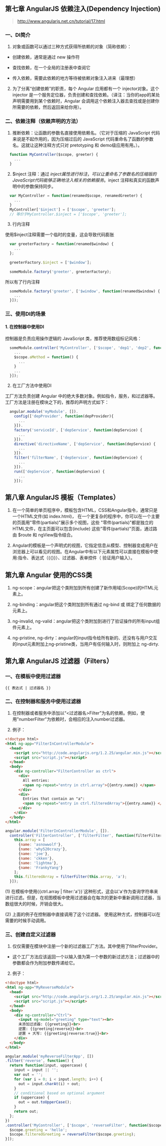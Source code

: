 ## 第七章 AngularJS 依赖注入(Dependency Injection)

> http://www.angularjs.net.cn/tutorial/17.html

### 一、DI简介

1. 对象或函数可以通过三种方式获得所依赖的对象（简称依赖）：

+ 创建依赖，通常是通过 new 操作符

+ 查找依赖，在一个全局的注册表中查阅它

+ 传入依赖，需要此依赖的地方等待被依赖对象注入进来（最理想）

2. 为了分离“创建依赖”的职责，每个 Angular 应用都有一个 injector对象。这个 injector 是一个服务定位器，负责创建和查找依赖。（译注：当你的app的某处声明需要用到某个依赖时，Angular 会调用这个依赖注入器去查找或是创建你所需要的依赖，然后返回来给你用）。

### 二、依赖注释（依赖声明的方法）

1. 推断依赖：让函数的参数名直接使用依赖名。（它对于压缩的 JavaScript 代码来说是不起作用的，因为压缩过后的 JavaScript 代码重命名了函数的参数名。这就让这种注释方式只对 pretotyping 和 demo级应用有用。）。

```js
  function MyController($scope, greeter) {
    ...
  }
```

2. $inject 注释：通过 $inject 属性进行标注，可以让重命名了参数名的压缩版的 JavaScript 代码能够正确地注入相关的依赖服务。$inject 注释和真实的函数声明中的参数保持同步。

```js
  var MyController = function(renamed$scope, renamedGreeter) {
    ...
  }
  MyController['$inject'] = ['$scope', 'greeter'];
  // 等价于MyController.$inject = ['$scope', 'greeter'];
```

3. 行内注释

使用$inject注释需要一个临时的变量，这会导致代码膨胀
```js
  var greeterFactory = function(renamed$window) {
    ...
  };
  
  greeterFactory.$inject = ['$window'];
  
  someModule.factory('greeter', greeterFactory);
```
所以有了行内注释
```js
  someModule.factory('greeter', ['$window', function(renamed$window) {
    ...
  }]);
```

### 三、使用DI的场景

#### 1. 在控制器中使用DI

控制器是负责应用操作逻辑的 JavaScript 类，推荐使用数组标记风格：

```js
  someModule.controller('MyController', ['$scope', 'dep1', 'dep2', function($scope, dep1, dep2) {
    ...
    $scope.aMethod = function() {
      ...
    }
    ...
  }]);
```

2. 在工厂方法中使用DI

工厂方法负责创建 Angular 中的绝大多数对象。例如指令，服务，和过滤器等。工厂方法是注册在模块之下的，推荐的声明方式如下：

```js
  angular.module('myModule', []).
    config(['depProvider', function(depProvider){
      ...
    }]).
    factory('serviceId', ['depService', function(depService) {
      ...
    }]).
    directive('directiveName', ['depService', function(depService) {
      ...
    }]).
    filter('filterName', ['depService', function(depService) {
      ...
    }]).
    run(['depService', function(depService) {
      ...
    }]);
```

## 第八章 AngularJS 模板（Templates）

1. 在一个简单的单页程序中，模板包含HTML，CSS和Angular指令，通常只是一个HTML文件(如 index.html)， 在一个更复杂的程序中，你可以在一个主要的页面用"零件(partials)"展示多个视图，这些 "零件(partials)"都是独立的HTML文件，在主页面可以包含(include) 这些"零件(partials)"页面，通过路由 $route 和 ngView指令结合。

2. Angular的模板是一个声明式的视图，它指定信息从模型、控制器变成用户在浏览器上可以看见的视图。在Angular中有以下元素属性可以直接在模板中使用:指令、表达式（{{}}）、过滤器、表单控件（ 验证用户输入）。

## 第九章 Angular 使用的CSS类

1. ng-scope：angular把这个类附加到所有创建了新作用域(Scope)的HTML元素上。

2. ng-binding：angular把这个类附加到所有通过 ng-bind 或 绑定了任何数据的元素上。

3. ng-invalid, ng-valid：angular把这个类附加到进行了验证操作的所有input组件元素上。

4. ng-pristine, ng-dirty：angular的input指令给所有新的、还没有与用户交互的input元素附加上ng-pristine类，当用户有任何输入时，则附加上 ng-dirty.

## 第九章 AngularJS 过滤器（Filters）

### 一、在模板中使用过滤器

```
{{ 表达式 | 过滤器名 }}
```

### 二、在控制器和服务中使用过滤器

1. 在控制器或者服务中添加以“<过滤器名>Filter”为名的依赖。例如，使用"numberFilter"为依赖时，会相应的注入number过滤器。

2. 例子：

```html
<!doctype html>
<html ng-app="FilterInControllerModule">
  <head>
    <script src="http://code.angularjs.org/1.2.25/angular.min.js"></script>
    <script src="script.js"></script>
  </head>
  <body>
    <div ng-controller="FilterController as ctrl">
      <div>
        All entries:
        <span ng-repeat="entry in ctrl.array">{{entry.name}} </span>
      </div>
      <div>
        Entries that contain an "a":
        <span ng-repeat="entry in ctrl.filteredArray">{{entry.name}} </span>
      </div>
    </div>
  </body>
</html>
```

```js
angular.module('FilterInControllerModule', []).
  controller('FilterController', ['filterFilter', function(filterFilter) {
    this.array = [
      {name: 'asnowwolf'},
      {name: 'why520crazy'},
      {name: 'joe'},
      {name: 'ckken'},
      {name: 'lightma'},
      {name: 'FrankyYang'}
    ];
    this.filteredArray = filterFilter(this.array, 'a');
  }]);
```

(1) 在模板中使用{{ctrl.array | filter:'a'}}`这种形式，这会以'a'作为查询字符串来进行过滤。但是，在视图模板中使用过滤器会在每次的更新中重新调用过滤器，当数组很大的时候，开销会很大。

(2) 上面的例子在控制器中直接调用了这个过滤器。 使用这种方式，控制器可以在需要的时候手动调用。

### 三、创建自定义过滤器

1. 仅仅需要在模块中注册一个新的过滤器工厂方法。其中使用了filterProvider。

+ 这个工厂方法应该返回一个以输入值为第一个参数的新过滤方法；过滤器中的参数都会作为附加参数传递给它。

2. 例子：

```html
<!doctype html>
<html ng-app="MyReverseModule">
  <head>
    <script src="http://code.angularjs.org/1.2.25/angular.min.js"></script>
    <script src="script.js"></script>
  </head>
  <body>
    <div ng-controller="Ctrl">
      <input ng-model="greeting" type="text"><br>
      未添加过滤器: {{greeting}}<br>
      逆置: {{greeting|reverse}}<br>
      逆置 + 大写: {{greeting|reverse:true}}<br>
    </div>
  </body>
</html>
```

```js
angular.module('myReverseFilterApp', [])
.filter('reverse', function() {
  return function(input, uppercase) {
    input = input || '';
    var out = '';
    for (var i = 0; i < input.length; i++) {
      out = input.charAt(i) + out;
    }
    // conditional based on optional argument
    if (uppercase) {
      out = out.toUpperCase();
    }
    return out;
  };
})
.controller('MyController', ['$scope', 'reverseFilter', function($scope, reverseFilter) {
  $scope.greeting = 'hello';
  $scope.filteredGreeting = reverseFilter($scope.greeting);
}]);
```




